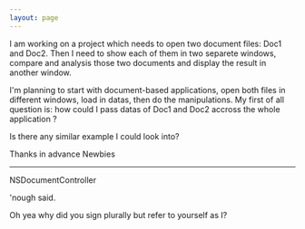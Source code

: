 ```yaml
---
layout: page
---
```


I am working on a project  which needs to open two document files: Doc1 and Doc2.  Then I need to show each of them in two separete windows, compare and analysis those two documents and display the result in another window.

I'm planning to start with document-based applications, open both files in different windows, load in datas, then do the manipulations. My  first of all question is: how could I pass datas of Doc1 and Doc2 accross the whole application ?

Is there any similar example I could look into?

Thanks in advance
Newbies

----

NSDocumentController 

'nough said.

Oh yea why did you sign plurally but refer to yourself as I?
